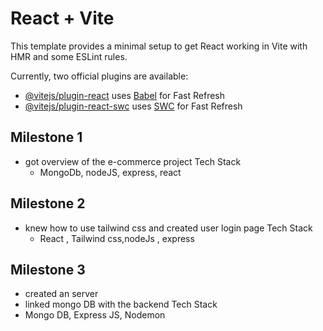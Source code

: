 # React + Vite

This template provides a minimal setup to get React working in Vite with HMR and some ESLint rules.

Currently, two official plugins are available:

- [@vitejs/plugin-react](https://github.com/vitejs/vite-plugin-react/blob/main/packages/plugin-react/README.md) uses [Babel](https://babeljs.io/) for Fast Refresh
- [@vitejs/plugin-react-swc](https://github.com/vitejs/vite-plugin-react-swc) uses [SWC](https://swc.rs/) for Fast Refresh



## Milestone 1

- got overview of the e-commerce project
  Tech Stack
  - MongoDb, nodeJS, express, react

## Milestone 2

- knew how to use tailwind css and created user login page
  Tech Stack
  - React , Tailwind css,nodeJs , express

## Milestone 3

- created an server
- linked mongo DB with the backend
  Tech Stack
- Mongo DB, Express JS, Nodemon
